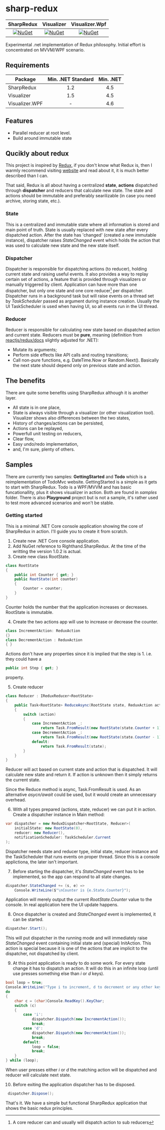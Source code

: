 # sharp-redux

|                SharpRedux                |                Visualizer                |              Visualizer.Wpf              |
| :--------------------------------------: | :--------------------------------------: | :--------------------------------------: |
| [![NuGet](https://img.shields.io/nuget/v/Righthand.SharpRedux.svg)](https://www.nuget.org/packages/Righthand.SharpRedux) | [![NuGet](https://img.shields.io/nuget/v/Righthand.SharpRedux.Visualizer.svg)](https://www.nuget.org/packages/Righthand.SharpRedux.Visualizer) | [![NuGet](https://img.shields.io/nuget/v/Righthand.SharpRedux.Visualizer.Wpf.svg)](https://www.nuget.org/packages/Righthand.SharpRedux.Visualizer.Wpf) |

Experimental .net implementation of Redux philosophy. Initial effort is concentrated on MVVM/WPF scenario.

## Requirements

| Package        | Min. .NET Standard | Min. .NET |
| -------------- | :----------------: | :-------: |
| SharpRedux     |        1.2         |    4.5    |
| Visualizer     |        1.5         |    4.5    |
| Visualizer.WPF |         -          |    4.6    |

## Features

* Parallel reducer at root level.
* Build around immutable state

## Qucikly about redux

This project is inspired by [Redux](https://github.com/reactjs/redux), if you don't know what Redux is, then I warmly recommend visiting [website](https://github.com/reactjs/redux) and read about it, it is much better described than I can.

That said, Redux is all about having a centralized **state**, **actions** dispatched through **dispatcher** and reducers that calculate new state. The state and actions should be immutable and preferably searilizable (in case you need archive, storing state, etc.).

### State

This is a centralized and immutable state where all information is stored and main point of truth. State is usually replaced with new state after every dispatched action. After the state has 'changed' (created a new immutable instance), dispatcher raises *StateChanged* event which holds the action that was used to calculate new state and the new state itself.

### Dispatcher

Dispatcher is responsible for dispatching actions (to reducer), holding current state and raising useful events. It also provides a way to replay certain set of actions, a feature that is provided through visualizers or manually triggered by client. Application can have more than one dispatcher, but only one state and one core reducer[^1] per dispatcher. Dispatcher runs in a background task but will raise events on a thread set by *TaskScheduler* passed as argument during instance creation. Usually the UI TaskScheduler is used when having UI, so all events run in the UI thread.

[^1]: A core reducer can and usually will dispatch action to sub reducers

### Reducer

Reducer is responsible for calculating new state based on dispatched action and current state. Reducers must be **pure**, meaning (definition from [reactjs/redux/docs](https://redux.js.org/docs/basics/Reducers.html) slightly adjusted for .NET):

* Mutate its arguments;
* Perform side effects like API calls and routing transitions;
* Call non-pure functions, e.g. DateTime.Now or Random.Next().
  Basically the next state should depend only on previous state and action.

## The benefits

There are quite some benefits using SharpRedux although it is another layer.

* All state is in one place,
* State is always visible through a visualizer (or other visualization tool). Visualizer shows also differences between the two states,
* History of changes/actions can be persisted,
* Actions can be replayed,
* Powerfull unit testing on reducers,
* Clear flow,
* Easy undo/redo implementation,
* and, I'm sure, plenty of others.

## Samples

There are currently two samples: **GettingStarted** and **Todo** which is a reimplementation of TodoMvc website. GettingStarted is a simple as it gets to start with SharpRedux. Todo is a WPF/MVVM and has basic funcationallity, plus it shows visualizer in action. Both are found in *samples* folder.
There is also **Playground** project but is not a sample, it's rather used to test more advanced scenarios and won't be stable.

### Getting started

This is a minimal .NET Core console application showing the core of SharpRedux in action. I'll guide you to create it from scratch.

1. Create new .NET Core console application.
2. Add NuGet reference to Righthand.SharpRedux. At the time of the writting the version 1.0.2 is actual.
3. Create new class RootState.

```csharp
class RootState
{
    public int Counter { get; }
    public RootState(int counter)
    {
        Counter = counter;
    }
}
```

Counter holds the number that the application increases or decreases. RootState is immutable.

4. Create the two actions app will use to increase or decrease the counter.

```csharp
class IncrementAction: ReduxAction
{}
class DecrementAction : ReduxAction
{ }
```

Actions don't have any properties since it is implied that the step is 1. i.e. they could have a 

```csharp
public int Step { get; }
```

property.

5. Create reducer

```csharp
class Reducer : IReduxReducer<RootState>
{
    public Task<RootState> ReduceAsync(RootState state, ReduxAction action, CancellationToken ct)
    {
        switch (action)
        {
            case IncrementAction _:
                return Task.FromResult(new RootState(state.Counter + 1));
            case DecrementAction _:
                return Task.FromResult(new RootState(state.Counter - 1));
            default:
                return Task.FromResult(state);
        }
    }
}
```

Reducer will act based on current state and action that is dispatched. It will calculate new state and return it. If action is unknown then it simply returns the current state.

Since the Reduce method is async, Task.FromResult is used. As an alternative *asycn/await* could be used, but it would create an unnecessary overhead.

6. With all types prepared (actions, state, reducer) we can put it in action. Create a dispatcher instance in Main method:

```csharp
var dispatcher = new ReduxDispatcher<RootState, Reducer>(
    initialState: new RootState(0),
    reducer: new Reducer(),
    notificationScheduler: TaskScheduler.Current
);
```

Dispatcher needs state and reducer type, initial state, reducer instance and the TaskScheduler that runs events on proper thread. Since this is a console applictiona, the later isn't important.

7. Before starting the dispatcher, it's *StateChanged* event has to be implemented, so the app can respond to all state changes.

```csharp
dispatcher.StateChanged += (s, e) => 
    Console.WriteLine($"\nCounter is {e.State.Counter}");
```

Application will merely output the current *RootState.Counter* value to the console. In real application here the UI update happens.

8. Once dispatcher is created and *StateChanged* event is implemented, it can be started.

```csharp
dispatcher.Start();
```

This will put dispatcher in the running mode and will immediately raise *StateChanged* event containing initial state and (special) InitAction. This action is special because it is one of the actions that are implicit to the dispatcher, not dispatched by client.

9. At this point application is ready to do some work. For every state change it has to dispatch an action. It will do this in an infinite loop (until use presses something else than *i* or *d* keys).

```csharp
bool loop = true;
Console.WriteLine("Type i to increment, d to decrement or any other key to exit.");
do
{
    char c = (char)Console.ReadKey().KeyChar;
    switch (c)
    {
        case 'i':
            dispatcher.Dispatch(new IncrementAction());
            break;
        case 'd':
            dispatcher.Dispatch(new DecrementAction());
            break;
        default:
            loop = false;
            break;
    }
} while (loop);
```

When user presses either *i* or *d* the matching action will be dispatched and reducer will calculate next state.

10. Before exiting the application dispatcher has to be disposed.

```csharp
 dispatcher.Dispose();
```

That's it. We have a simple but functional SharpRedux application that shows the basic redux principles.